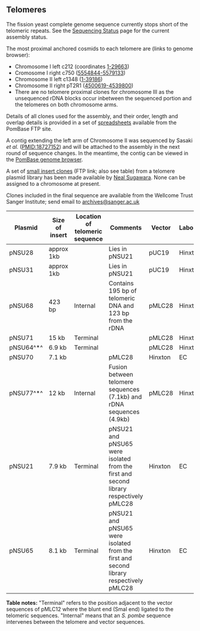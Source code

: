 ## Telomeres

The fission yeast complete genome sequence currently stops short of the
telomeric repeats. See the [Sequencing Status](status/sequencing-status) 
page for the current assembly status.

The most proximal anchored cosmids to each telomere are (links
to genome browser):

-   Chromosome I left c212 (coordinates
    [1-29663](http://genomebrowser.pombase.org/Schizosaccharomyces_pombe/Location/View?r=I%3A1-29663;site=ensemblunit))
-   Cromosome I right c750
    ([5554844-5579133](http://genomebrowser.pombase.org/Schizosaccharomyces_pombe/Location/View?r=I%3A5554844-5579133;site=ensemblunit))
-   Chromosome II left c1348
    ([1-39186](http://genomebrowser.pombase.org/Schizosaccharomyces_pombe/Location/View?r=II%3A1-39186;site=ensemblunit))
-   Chromosome II right pT2R1
    ([4500619-4539800](http://genomebrowser.pombase.org/Schizosaccharomyces_pombe/Location/View?r=II%3A4500619-4539800;site=ensemblunit))
-   There are no telomere proximal clones for chromosome III as the
    unsequenced rDNA blocks occur inbetween the sequenced portion and
    the telomeres on both chromosome arms.

Details of all clones used for the assembly, and their order, length and
overlap details is provided in a set of
[spreadsheets](ftp://ftp.pombase.org/pombe/Archived_directories/Cosmid_assembly_data/)
available from the PomBase FTP site.

A contig extending the left arm of Chromosome II was sequenced by
Sasaki *et al.*
([PMID:18727152](http://www.ncbi.nlm.nih.gov/pubmed?term=18727152))
and will be attached to the assembly in the next round of sequence
changes. In the meantime, the contig can be viewed in the
[PomBase genome browser](http://genomebrowser.pombase.org/Schizosaccharomyces_pombe/Location/View?g=SPBC460.01c;r=AB325691:1479-3197;t=SPBC460.01c.1).

A set of [small insert clones](ftp://ftp.sanger.ac.uk/pub/yeast/sequences/pombe/telomeres/)
(FTP link; also see table) from a telomere plasmid library has been
made available by [Neal Sugawara](mailto:sugawara@hydra.rose.brandeis.edu). None can be
assigned to a chromosome at present.

Clones included in the final sequence are available from the Wellcome
Trust Sanger Institute; send email to <archives@sanger.ac.uk>

Plasmid|Size of insert|Location of telomeric sequence|Comments|Vector|Laboratory|Funded by|Stage
-------|--------------|------------------------------|--------|------|----------|---------|-----
pNSU28|approx 1kb| |Lies in pNSU21|pUC19|Hinxton|EC|finished
pNSU31|approx 1kb| |Lies in pNSU21|pUC19|Hinxton|EC|finished
pNSU68|423 bp|Internal|Contains 195 bp of telomeric DNA and 123 bp from the rDNA|pMLC28|Hinxton|EC|finished
pNSU71|15 kb|Terminal| |pMLC28|Hinxton|EC|finished
pNSU64^\*^|6.9 kb|Terminal| |pMLC28|Hinxton|EC|finished
pNSU70|7.1 kb| |pMLC28|Hinxton|EC|finished
pNSU77^\*^|12 kb|Internal|Fusion between telomere sequences (7.1kb) and rDNA sequences (4.9kb)|pMLC28|Hinxton|EC|finished
pNSU21|7.9 kb|Terminal|pNSU21 and pNSU65 were isolated from the first and second library respectively pMLC28|Hinxton|EC|finished
pNSU65|8.1 kb|Terminal|pNSU21 and pNSU65 were isolated from the first and second library respectively pMLC28|Hinxton|EC|finished

**Table notes:**
"Terminal" refers to the position adjacent to the vector sequences of
pMLC12 where the blunt end (SmaI end) ligated to the
telomeric sequences. "Internal" means that an *S. pombe*
sequence intervenes between the telomere and vector sequences.
